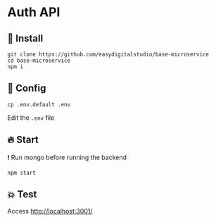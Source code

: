 # Auth API
## :house_with_garden: Install
```
git clone https://github.com/easydigitalstudio/base-microservice
cd base-microservice
npm i
```
## :wrench: Config
```
cp .env.default .env
```
Edit the `.env` file
## :fire: Start
:exclamation: Run mongo before running the backend
```
npm start
```
## :boom: Test
Access [http://localhost:3001/](http://localhost:3001/)
